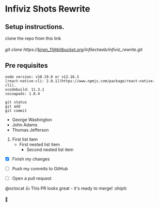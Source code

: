 # Infiviz Shots Rewrite

## Setup instructions.
clone the repo from this link 
###### git clone https://kiran_11@bitbucket.org/infilectweb/infiviz_rewrite.git

## Pre requisites
```
node version: v10.19.0 or v12.16.3
[react-native-cli: 2.0.1](https://www.npmjs.com/package/react-native-cli).
xcodebuild: 11.3.1
cocoapods: 1.8.4
```


```
git status
git add
git commit
```


- George Washington
- John Adams
- Thomas Jefferson


1. First list item
   - First nested list item
     - Second nested list item


- [x] Finish my changes
- [ ] Push my commits to GitHub
- [ ] Open a pull request


@octocat :+1: This PR looks great - it's ready to merge! :shipit:

:runner:
